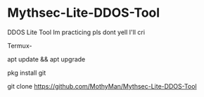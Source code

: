 # Mythsec-Lite-DDOS-Tool
DDOS Lite Tool
Im practicing pls dont yell I'll cri

Termux-

apt update && apt upgrade

pkg install git

git clone 
https://github.com/MothyMan/Mythsec-Lite-DDOS-Tool


